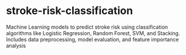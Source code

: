 # stroke-risk-classification
Machine Learning models to predict stroke risk using classification algorithms like Logistic Regression, Random Forest, SVM, and Stacking. Includes data preprocessing, model evaluation, and feature importance analysis
